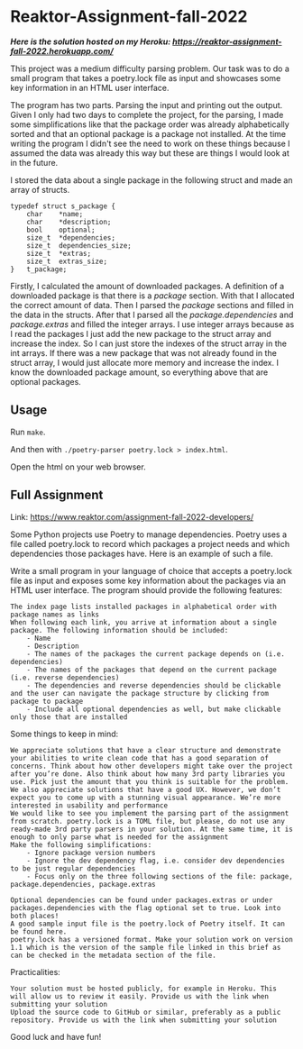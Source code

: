# Reaktor-Assignment-fall-2022

***Here is the solution hosted on my Heroku: https://reaktor-assignment-fall-2022.herokuapp.com/***

This project was a medium difficulty parsing problem. Our task was to do a small program that takes a poetry.lock file as input and showcases some key information in an HTML user interface.

The program has two parts. Parsing the input and printing out the output. Given I only had two days to complete the project, for the parsing, I made some simplifications like that the package order was already alphabetically sorted and that an optional package is a package not installed. At the time writing the program I didn't see the need to work on these things because I assumed the data was already this way but these are things I would look at in the future.

I stored the data about a single package in the following struct and made an array of structs.
```
typedef struct s_package {
	char	*name;
	char	*description;
	bool	optional;
	size_t	*dependencies;
	size_t	dependencies_size;
	size_t	*extras;
	size_t	extras_size;
}	t_package;
```
Firstly, I calculated the amount of downloaded packages. A definition of a downloaded package is that there is a *package* section. With that I allocated the correct amount of data. Then I parsed the *package* sections and filled in the data in the structs. After that I parsed all the *package.dependencies* and *package.extras* and filled the integer arrays. I use integer arrays because as I read the packages I just add the new package to the struct array and increase the index. So I can just store the indexes of the struct array in the int arrays. If there was a new package that was not already found in the struct array, I would just allocate more memory and increase the index. I know the downloaded package amount, so everything above that are optional packages. 

## Usage
Run `make`.

And then with `./poetry-parser poetry.lock > index.html`.

Open the html on your web browser.

## Full Assignment
Link: https://www.reaktor.com/assignment-fall-2022-developers/

Some Python projects use Poetry to manage dependencies. Poetry uses a file called poetry.lock to record which packages a project needs and which dependencies those packages have. Here is an example of such a file.

Write a small program in your language of choice that accepts a poetry.lock file as input and exposes some key information about the packages via an HTML user interface. The program should provide the following features:

    The index page lists installed packages in alphabetical order with package names as links
    When following each link, you arrive at information about a single package. The following information should be included:
        - Name
        - Description
        - The names of the packages the current package depends on (i.e. dependencies)
        - The names of the packages that depend on the current package (i.e. reverse dependencies)
        - The dependencies and reverse dependencies should be clickable and the user can navigate the package structure by clicking from package to package
        - Include all optional dependencies as well, but make clickable only those that are installed

Some things to keep in mind:

    We appreciate solutions that have a clear structure and demonstrate your abilities to write clean code that has a good separation of concerns. Think about how other developers might take over the project after you’re done. Also think about how many 3rd party libraries you use. Pick just the amount that you think is suitable for the problem.
    We also appreciate solutions that have a good UX. However, we don’t expect you to come up with a stunning visual appearance. We’re more interested in usability and performance
    We would like to see you implement the parsing part of the assignment from scratch. poetry.lock is a TOML file, but please, do not use any ready-made 3rd party parsers in your solution. At the same time, it is enough to only parse what is needed for the assignment
    Make the following simplifications:
        - Ignore package version numbers
        - Ignore the dev dependency flag, i.e. consider dev dependencies to be just regular dependencies
        - Focus only on the three following sections of the file: package, package.dependencies, package.extras

    Optional dependencies can be found under packages.extras or under packages.dependencies with the flag optional set to true. Look into both places!
    A good sample input file is the poetry.lock of Poetry itself. It can be found here.
    poetry.lock has a versioned format. Make your solution work on version 1.1 which is the version of the sample file linked in this brief as can be checked in the metadata section of the file.

Practicalities:

    Your solution must be hosted publicly, for example in Heroku. This will allow us to review it easily. Provide us with the link when submitting your solution
    Upload the source code to GitHub or similar, preferably as a public repository. Provide us with the link when submitting your solution

Good luck and have fun!
